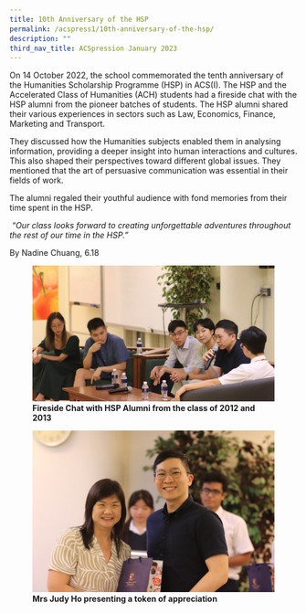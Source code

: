 ```yaml
---
title: 10th Anniversary of the HSP
permalink: /acspress1/10th-anniversary-of-the-hsp/
description: ""
third_nav_title: ACSpression January 2023
---
```


On 14 October 2022, the school commemorated the tenth anniversary of the Humanities Scholarship Programme (HSP) in ACS(I). The HSP and the Accelerated Class of Humanities (ACH) students had a fireside chat with the HSP alumni from the pioneer batches of students. The HSP alumni shared their various experiences in sectors such as Law, Economics, Finance, Marketing and Transport.

They discussed how the Humanities subjects enabled them in analysing information, providing a deeper insight into human interactions and cultures. This also shaped their perspectives toward different global issues. They mentioned that the art of persuasive communication was essential in their fields of work.

The alumni regaled their youthful audience with fond memories from their time spent in the HSP.

 _“Our class looks forward to creating unforgettable adventures throughout the rest of our time in the HSP.”_

By Nadine Chuang, 6.18


<figure>
<img src="/images/Picture13.jpg">
<figcaption> <strong>Fireside Chat with HSP Alumni from the class of 2012 and 2013</strong> </figcaption>
</figure>

<figure>
<img src="/images/Picture14.jpg">
<figcaption> <strong>Mrs Judy Ho presenting a token of appreciation </strong> </figcaption>
</figure>